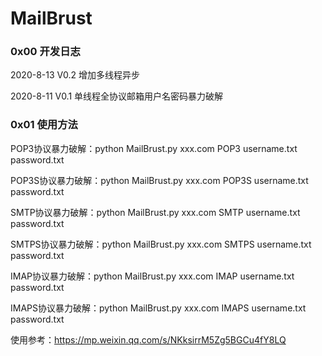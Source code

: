 # MailBrust

### 0x00 开发日志

2020-8-13 V0.2 增加多线程异步

2020-8-11 V0.1 单线程全协议邮箱用户名密码暴力破解

### 0x01 使用方法

POP3协议暴力破解：python MailBrust.py xxx.com POP3 username.txt password.txt 

POP3S协议暴力破解：python MailBrust.py xxx.com POP3S username.txt password.txt 

SMTP协议暴力破解：python MailBrust.py xxx.com SMTP username.txt password.txt 

SMTPS协议暴力破解：python MailBrust.py xxx.com SMTPS username.txt password.txt 

IMAP协议暴力破解：python MailBrust.py xxx.com IMAP username.txt password.txt 

IMAPS协议暴力破解：python MailBrust.py xxx.com IMAPS username.txt password.txt 

使用参考：https://mp.weixin.qq.com/s/NKksirrM5Zg5BGCu4fY8LQ
